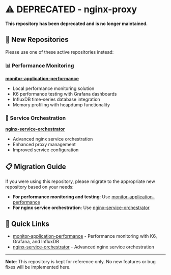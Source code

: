 # ⚠️ DEPRECATED - nginx-proxy

**This repository has been deprecated and is no longer maintained.**

## 🚀 New Repositories

Please use one of these active repositories instead:

### 📊 Performance Monitoring
**[monitor-application-performance](https://github.com/sid04naik/monitor-application-performance)**
- Local performance monitoring solution
- K6 performance testing with Grafana dashboards
- InfluxDB time-series database integration
- Memory profiling with heapdump functionality

### 🔧 Service Orchestration
**[nginx-service-orchestrator](https://github.com/sid04naik/nginx-service-orchestrator)**
- Advanced nginx service orchestration
- Enhanced proxy management
- Improved service configuration

## 📋 Migration Guide

If you were using this repository, please migrate to the appropriate new repository based on your needs:

- **For performance monitoring and testing**: Use [monitor-application-performance](https://github.com/sid04naik/monitor-application-performance)
- **For nginx service orchestration**: Use [nginx-service-orchestrator](https://github.com/sid04naik/nginx-service-orchestrator)

## 🔗 Quick Links

- [monitor-application-performance](https://github.com/sid04naik/monitor-application-performance) - Performance monitoring with K6, Grafana, and InfluxDB
- [nginx-service-orchestrator](https://github.com/sid04naik/nginx-service-orchestrator) - Advanced nginx service orchestration

---

**Note**: This repository is kept for reference only. No new features or bug fixes will be implemented here.
